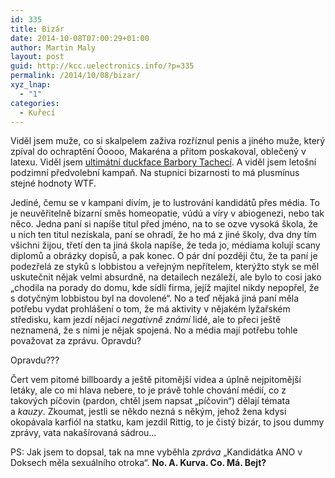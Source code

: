 ```yaml
---
id: 335
title: Bizár
date: 2014-10-08T07:00:29+01:00
author: Martin Maly
layout: post
guid: http://kcc.uelectronics.info/?p=335
permalink: /2014/10/08/bizar/
xyz_lnap:
  - "1"
categories:
  - Kuřecí
---
```

Viděl jsem muže, co si skalpelem zaživa rozříznul penis a jiného muže, který zpíval do ochraptění Óoooo, Makaréna a přitom poskakoval, oblečený v latexu. Viděl jsem [ultimátní duckface Barbory Tachecí](http://www.jenpromuze.cz/sites/default/files/imagecache/dust_nodegrid_zoom/gallery/12156/81690.jpg). A viděl jsem letošní podzimní předvolební kampaň. Na stupnici bizarnosti to má plusmínus stejné hodnoty WTF.

Jediné, čemu se v kampani divím, je to lustrování kandidátů přes média. To je neuvěřitelně bizarní směs homeopatie, vúdú a víry v abiogenezi, nebo tak něco. Jedna paní si napíše titul před jméno, na to se ozve vysoká škola, že u nich ten titul nezískala, paní se ohradí, že ho má z jiné školy, dva dny tím všichni žijou, třetí den ta jiná škola napíše, že teda jo, médiama kolují scany diplomů a obrázky dopisů, a pak konec. O pár dní později čtu, že ta paní je podezřelá ze styků s lobbistou a veřejným nepřítelem, kterýžto styk se měl uskutečnit nějak velmi absurdně, na detailech nezáleží, ale bylo to cosi jako &#8222;chodila na porady do domu, kde sídlí firma, jejíž majitel nikdy nepopřel, že s dotyčným lobbistou byl na dovolené&#8220;. No a teď nějaká jiná paní měla potřebu vydat prohlášení o tom, že má aktivity v nějakém lyžařském středisku, kam jezdí nějací _negativně známí_ lidé, ale to přeci ještě neznamená, že s nimi je nějak spojená. No a média mají potřebu tohle považovat za zprávu. Opravdu?

Opravdu???

Čert vem pitomé billboardy a ještě pitomější videa a úplně nejpitomější letáky, ale co mi hlava nebere, to je právě tohle chování médií, co z takových píčovin (pardon, chtěl jsem napsat &#8222;píčovin&#8220;) dělají témata a _kauzy_. Zkoumat, jestli se někdo nezná s někým, jehož žena kdysi okopávala karfiól na statku, kam jezdil Rittig, to je čistý bizár, to jsou dummy zprávy, vata nakašírovaná sádrou&#8230;

PS: Jak jsem to dopsal, tak na mne vyběhla _zpráva_ &#8222;Kandidátka ANO v Doksech měla sexuálního otroka&#8220;. **No. A. Kurva. Co. Má. Bejt?**
